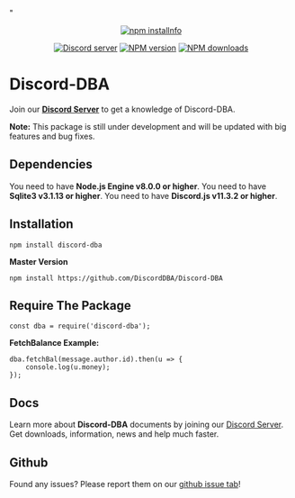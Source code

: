 "<div align="center">
 <p>
    <a href="https://nodei.co/npm/discord-dba.png/"><img src="https://nodei.co/npm/discord-dba.png?downloads=true&stars=true" alt="npm installnfo" /></a>
  </p>
  <p>
    <a href="https://discord.gg/yeXDVUH"><img src="https://discordapp.com/api/guilds/222078108977594368/embed.png" alt="Discord server" /></a>
    <a href="https://www.npmjs.com/package/discord-dba"><img src="https://img.shields.io/npm/v/discord-dba.svg?maxAge=3600" alt="NPM version" /></a>
    <a href="https://www.npmjs.com/package/discord-dba"><img src="https://img.shields.io/npm/dt/discord-dba.svg?maxAge=3600" alt="NPM downloads" /></a>
   </p>
</div>

# Discord-DBA 

Join our [**Discord Server**](https://discord.gg/yeXDVUH) to get a knowledge of Discord-DBA.

**Note:** This package is still under development and will be updated with big features and bug fixes.

## Dependencies

You need to have **Node.js Engine v8.0.0 or higher**.
You need to have **Sqlite3 v3.1.13 or higher**.
You need to have **Discord.js v11.3.2 or higher**.

## Installation

```
npm install discord-dba
```

**Master Version**

```
npm install https://github.com/DiscordDBA/Discord-DBA
```

## Require The Package

```JS
const dba = require('discord-dba');
```

**FetchBalance Example:**

```JS
dba.fetchBal(message.author.id).then(u => {
    console.log(u.money);
});
```

## Docs

Learn more about **Discord-DBA** documents by joining our [Discord Server](https://discord.gg/yeXDVUH). Get downloads, information, news and help much faster.

## Github

Found any issues? Please report them on our [github issue tab](https://github.com/DiscordDBA/Discord-DBA/issues)!

